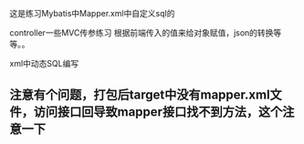 这是练习Mybatis中Mapper.xml中自定义sql的

controller一些MVC传参练习
根据前端传入的值来给对象赋值，json的转换等等。。

xml中动态SQL编写

注意有个问题，打包后target中没有mapper.xml文件，访问接口回导致mapper接口找不到方法，这个注意一下
---